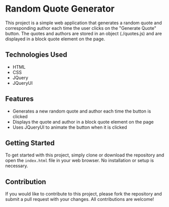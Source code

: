 # Random Quote Generator

This project is a simple web application that generates a random quote and corresponding author each time the user clicks on the "Generate Quote" button. The quotes and authors are stored in an object (./quotes.js) and are displayed in a block quote element on the page.

## Technologies Used

- HTML
- CSS
- JQuery
- JQueryUI

## Features

- Generates a new random quote and author each time the button is clicked
- Displays the quote and author in a block quote element on the page
- Uses JQueryUI to animate the button when it is clicked

## Getting Started

To get started with this project, simply clone or download the repository and open the `index.html` file in your web browser. No installation or setup is necessary.

## Contribution

If you would like to contribute to this project, please fork the repository and submit a pull request with your changes. All contributions are welcome!
